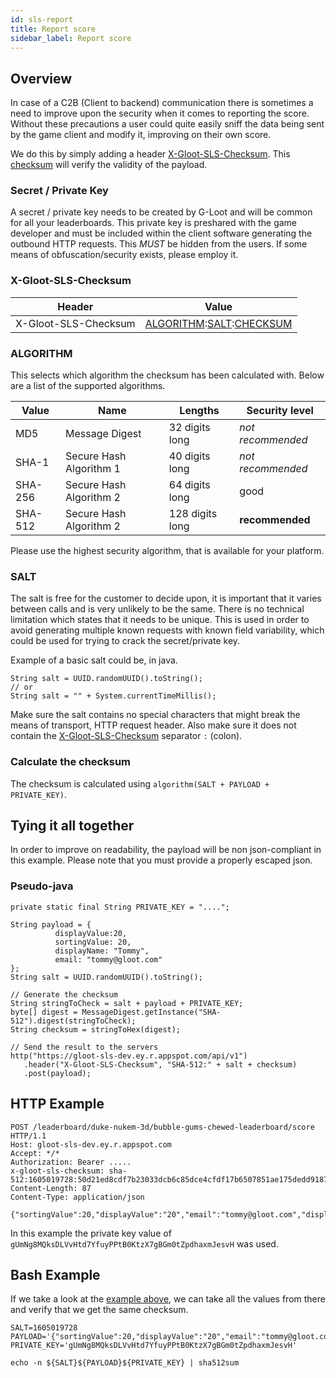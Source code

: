 ```yaml
---
id: sls-report
title: Report score
sidebar_label: Report score
---
```


## Overview

In case of a C2B (Client to backend) communication there is sometimes a need to improve upon the security when it comes to reporting the score.
Without these precautions a user could quite easily sniff the data being sent by the game client and modify it, improving on their own score.

We do this by simply adding a header [X-Gloot-SLS-Checksum](#x-gloot-sls-checksum).
This [checksum](#calculate-the-checksum) will verify the validity of the payload.

### Secret / Private Key

A secret / private key needs to be created by G-Loot and will be common for all your leaderboards. This private key is preshared with the game developer and must be included within the client software generating the outbound HTTP requests.
This *MUST* be hidden from the users. If some means of obfuscation/security exists, please employ it.

### X-Gloot-SLS-Checksum

| Header | Value |
|------|------|
|X-Gloot-SLS-Checksum| [ALGORITHM](#algorithm):[SALT](#salt):[CHECKSUM](#calculate-the-checksum)|

### ALGORITHM
This selects which algorithm the checksum has been calculated with.
Below are a list of the supported algorithms.

| Value | Name | Lengths | Security level |
|------|------|-----|-----|
|MD5 | Message Digest | 32 digits long | *not recommended*|
|SHA-1| Secure Hash Algorithm 1 | 40 digits long | *not recommended*|
|SHA-256| Secure Hash Algorithm 2 | 64 digits long| good |
|SHA-512| Secure Hash Algorithm 2 | 128 digits long | **recommended**|

Please use the highest security algorithm, that is available for your platform.

### SALT
The salt is free for the customer to decide upon, it is important that it varies between calls and is very unlikely to be the same. There is no technical limitation which states that it needs to be unique.
This is used in order to avoid generating multiple known requests with known field variability, which could be used for trying to crack the secret/private key.

Example of a basic salt could be, in java.
```
String salt = UUID.randomUUID().toString();
// or
String salt = "" + System.currentTimeMillis();
```

Make sure the salt contains no special characters that might break the means of transport, HTTP request header.
Also make sure it does not contain the [X-Gloot-SLS-Checksum](#x-gloot-sls-checksum) separator `:` (colon).

### Calculate the checksum
The checksum is calculated using `algorithm(SALT + PAYLOAD + PRIVATE_KEY)`.

## Tying it all together

In order to improve on readability, the payload will be non json-compliant in this example. Please note that you must provide a properly escaped json.

### Pseudo-java
```
private static final String PRIVATE_KEY = "....";

String payload = {
          displayValue:20,
          sortingValue: 20,
          displayName: "Tommy",
          email: "tommy@gloot.com"
};
String salt = UUID.randomUUID().toString();

// Generate the checksum
String stringToCheck = salt + payload + PRIVATE_KEY;
byte[] digest = MessageDigest.getInstance("SHA-512").digest(stringToCheck);
String checksum = stringToHex(digest);

// Send the result to the servers
http("https://gloot-sls-dev.ey.r.appspot.com/api/v1")
   .header("X-Gloot-SLS-Checksum", "SHA-512:" + salt + checksum)
   .post(payload);
```

## HTTP Example
```
POST /leaderboard/duke-nukem-3d/bubble-gums-chewed-leaderboard/score HTTP/1.1
Host: gloot-sls-dev.ey.r.appspot.com
Accept: */*
Authorization: Bearer .....
x-gloot-sls-checksum: sha-512:1605019728:50d21ed8cdf7b23033dcb6c85dce4cfdf17b6507851ae175dedd91877231a69672b6aa2f57395e080c2e12f45d4e394994e821d15b73da0ece0c1d57212ef3e8
Content-Length: 87
Content-Type: application/json

{"sortingValue":20,"displayValue":"20","email":"tommy@gloot.com","displayName":"Tommy"}
```
In this example the private key value of `gUmNg8MQksDLVvHtd7YfuyPPtB0KtzX7gBGm0tZpdhaxmJesvH` was used.

## Bash Example

If we take a look at the [example above](#http-example), we can take all the values from there and verify that we get the same checksum.

```
SALT=1605019728
PAYLOAD='{"sortingValue":20,"displayValue":"20","email":"tommy@gloot.com","displayName":"Tommy"}'
PRIVATE_KEY='gUmNg8MQksDLVvHtd7YfuyPPtB0KtzX7gBGm0tZpdhaxmJesvH'

echo -n ${SALT}${PAYLOAD}${PRIVATE_KEY} | sha512sum
```
